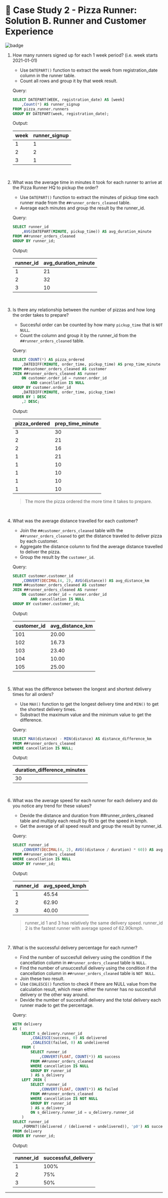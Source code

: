 # :pizza: Case Study 2 - Pizza Runner: Solution B. Runner and Customer Experience

![badge](https://img.shields.io/badge/Powered%20By-SQL%20Server-%23CC2927?logo=microsoftsqlserver)

1. How many runners signed up for each 1 week period? (i.e. week starts 2021-01-01)
    - Use `DATEPART()` function to extract the week from registration_date column in the runner table.
    - Count all rows and group it by that week result.

    Query:

    ```sql
    SELECT DATEPART(WEEK, registration_date) AS [week]
        ,Count(*) AS runner_signup
    FROM pizza_runner.runners
    GROUP BY DATEPART(week, registration_date);
    ```

    Output:

    | week | runner_signup |
    | :--- | :------------ |
    | 1    | 1             |
    | 2    | 2             |
    | 3    | 1             |

    <br/>

2. What was the average time in minutes it took for each runner to arrive at the Pizza Runner HQ to pickup the order?
   - Use `DATEPART()` function to extract the minutes of pickup time each runner made from the `##runner_orders_cleaned` table.
   - Average each minutes and group the result by the runner_id.

    Query:

    ```sql
    SELECT runner_id
        ,AVG(DATEPART(MINUTE, pickup_time)) AS avg_duration_minute
    FROM ##runner_orders_cleaned
    GROUP BY runner_id;
    ```

    Output:

    | runner_id | avg_duration_minute |
    | :-------- | :------------------ |
    | 1         | 21                  |
    | 2         | 32                  |
    | 3         | 10                  |

    <br/>

3. Is there any relationship between the number of pizzas and how long the order takes to prepare?
   - Succesful order can be counted by how many `pickup_time` that is `NOT NULL`.
   - Count the column and group it by the runner_id from the `##runner_orders_cleaned` table.

    Query:

    ```sql
    SELECT COUNT(*) AS pizza_ordered
        ,DATEDIFF(MINUTE, order_time, pickup_time) AS prep_time_minute
    FROM ##customer_orders_cleaned AS customer
    JOIN ##runner_orders_cleaned AS runner
        ON customer.order_id = runner.order_id
            AND cancellation IS NULL
    GROUP BY customer.order_id
        ,DATEDIFF(MINUTE, order_time, pickup_time)
    ORDER BY 1 DESC
        ,2 DESC;
    ```

    Output:

    | pizza_ordered | prep_time_minute |
    | :------------ | :--------------- |
    | 3             | 30               |
    | 2             | 21               |
    | 2             | 16               |
    | 1             | 21               |
    | 1             | 10               |
    | 1             | 10               |
    | 1             | 10               |
    | 1             | 10               |

    > The more the pizza ordered the more time it takes to prepare.

    <br/>

4. What was the average distance travelled for each customer?

   - Join the `##customer_orders_cleaned` table with the `##runner_orders_cleaned` to get the distance traveled to deliver pizza by each customer.
   - Aggregate the distance column to find the average distance travelled to deliver the pizza.
   - Group the result by the `customer_id`.

    Query:

    ```sql
    SELECT customer.customer_id
        ,CONVERT(DECIMAL(4, 2), AVG(distance)) AS avg_distance_km
    FROM ##customer_orders_cleaned AS customer
    JOIN ##runner_orders_cleaned AS runner
        ON customer.order_id = runner.order_id
            AND cancellation IS NULL
    GROUP BY customer.customer_id;
    ```

    Output:

    | customer_id | avg_distance_km |
    | :---------- | :-------------- |
    | 101         | 20.00           |
    | 102         | 16.73           |
    | 103         | 23.40           |
    | 104         | 10.00           |
    | 105         | 25.00           |

    <br/>

5. What was the difference between the longest and shortest delivery times for all orders?

   - Use `MAX()` function to get the longest delivery time and `MIN()` to get the shortest delivery times.
   - Substract the maximum value and the minimum value to get the difference.

    Query:

    ```sql
    SELECT MAX(distance) - MIN(distance) AS distance_difference_km
    FROM ##runner_orders_cleaned
    WHERE cancellation IS NULL;
    ```

    Output:

    | duration_difference_minutes |
    | :-------------------------- |
    | 30                          |

    <br/>

6. What was the average speed for each runner for each delivery and do you notice any trend for these values?

   - Devide the distance and duration from ##runner_orders_cleaned table and multiply each result by 60 to get the speed in kmph.
   - Get the average of all speed result and group the result by runner_id.

    Query:

    ```sql
    SELECT runner_id
        ,CONVERT(DECIMAL(4, 2), AVG((distance / duration) * 60)) AS avg_speed_kmph
    FROM ##runner_orders_cleaned
    WHERE cancellation IS NULL
    GROUP BY runner_id;
    ```

    Output:

    | runner_id | avg_speed_kmph |
    | :-------- | :------------- |
    | 1         | 45.54          |
    | 2         | 62.90          |
    | 3         | 40.00          |

    > runner_id 1 and 3 has relatively the same delivery speed. runner_id 2 is the fastest runner with average speed of 62.90kmph.

    <br/>

7. What is the successful delivery percentage for each runner?
   - Find the number of succesfull delivery using the condition if the cancellation column in `##runner_orders_cleaned` table is `NULL`.
   - Find the number of unsuccesfull delivery using the condition if the cancellation column in `##runner_orders_cleaned` table is `NOT NULL`.
   - Join these two result.
   - Use `COALESCE()` function to check if there are NULL value from the calculation result, which mean either the runner has no succesfull delivery or the other way around.
   - Devide the number of succesfull delivery and the total delivery each runner made to get the percentage.

    Query:

    ```sql
    WITH delivery
    AS (
        SELECT s_delivery.runner_id
            ,COALESCE(success, 0) AS delivered
            ,COALESCE(failed, 0) AS undelivered
        FROM (
            SELECT runner_id
                ,CONVERT(FLOAT, COUNT(*)) AS success
            FROM ##runner_orders_cleaned
            WHERE cancellation IS NULL
            GROUP BY runner_id
            ) AS s_delivery
        LEFT JOIN (
            SELECT runner_id
                ,CONVERT(FLOAT, COUNT(*)) AS failed
            FROM ##runner_orders_cleaned
            WHERE cancellation IS NOT NULL
            GROUP BY runner_id
            ) AS u_delivery
            ON s_delivery.runner_id = u_delivery.runner_id
        )
    SELECT runner_id
        ,FORMAT((delivered / (delivered + undelivered)), 'p0') AS successful_delivery
    FROM delivery
    ORDER BY runner_id;
    ```

    Output:

    | runner_id | successful_delivery |
    | :-------- | :------------------ |
    | 1         | 100%                |
    | 2         | 75%                 |
    | 3         | 50%                 |

---
